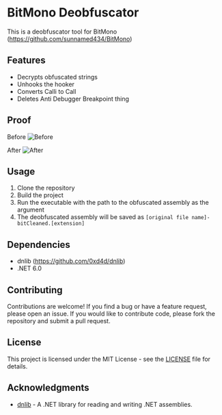 
# BitMono Deobfuscator

This is a deobfuscator tool for BitMono (https://github.com/sunnamed434/BitMono)

## Features

- Decrypts obfuscated strings
- Unhooks the hooker
- Converts Calli to Call
- Deletes Anti Debugger Breakpoint thing

## Proof

Before
![Before](https://github.com/Yeetret/BitCleaner/b.png)

After
![After](https://github.com/Yeetret/BitCleaner/a.png)



## Usage

1. Clone the repository
2. Build the project
3. Run the executable with the path to the obfuscated assembly as the argument
4. The deobfuscated assembly will be saved as `[original file name]-bitCleaned.[extension]`

## Dependencies

- dnlib (https://github.com/0xd4d/dnlib)
- .NET 6.0

## Contributing

Contributions are welcome! If you find a bug or have a feature request, please open an issue. If you would like to contribute code, please fork the repository and submit a pull request.

## License

This project is licensed under the MIT License - see the [LICENSE](LICENSE) file for details.

## Acknowledgments

- [dnlib](https://github.com/0xd4d/dnlib) - A .NET library for reading and writing .NET assemblies.
